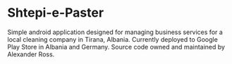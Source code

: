 # Shtepi-e-Paster
Simple android application designed for managing business services for a local cleaning company in Tirana, Albania.  Currently deployed to Google Play Store in Albania and Germany.  Source code owned and maintained by Alexander Ross.
